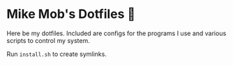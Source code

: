 # Mike Mob's Dotfiles 🐧

Here be my dotfiles. Included are configs for the programs I use and various scripts to control my system.

Run `install.sh` to create symlinks.
